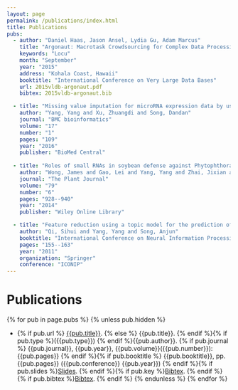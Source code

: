```yaml
---
layout: page
permalink: /publications/index.html
title: Publications
pubs:
  - author: "Daniel Haas, Jason Ansel, Lydia Gu, Adam Marcus"
    title: "Argonaut: Macrotask Crowdsourcing for Complex Data Processing"
    keywords: "Locu"
    month: "September"
    year: "2015"
    address: "Kohala Coast, Hawaii"
    booktitle: "International Conference on Very Large Data Bases"
    url: 2015vldb-argonaut.pdf
    bibtex: 2015vldb-argonaut.bib

  - title: "Missing value imputation for microRNA expression data by using a GO-based similarity measure"
    author: "Yang, Yang and Xu, Zhuangdi and Song, Dandan"
    journal: "BMC bioinformatics"
    volume: "17"
    number: "1"
    pages: "109"
    year: "2016"
    publisher: "BioMed Central"
  
  - title: "Roles of small RNAs in soybean defense against Phytophthora sojae infection"
    author: "Wong, James and Gao, Lei and Yang, Yang and Zhai, Jixian and Arikit, Siwaret and Yu, Yu and Duan, Shuyi and Chan, Vicky and Xiong, Qin and Yan, Jun and others"
    journal: "The Plant Journal"
    volume: "79"
    number: "6"
    pages: "928--940"
    year: "2014"
    publisher: "Wiley Online Library"

  - title: "Feature reduction using a topic model for the prediction of type iii secreted effectors"
    author: "Qi, Sihui and Yang, Yang and Song, Anjun"
    booktitle: "International Conference on Neural Information Processing"
    pages: "155--163"
    year: "2011"
    organization: "Springer"
    conference: "ICONIP"
---
```


# Publications

{% for pub in page.pubs %}
{% unless pub.hidden %}
- {% if pub.url %} [{{pub.title}}]({{pub.url}}).
  {% else %} {{pub.title}}.
  {% endif %}{% if pub.type %}({{pub.type}})
  {% endif %}{{pub.author}}.
  {% if pub.journal %} {{pub.journal}}, {{pub.year}}, {{pub.volume}}({{pub.number}}):{{pub.pages}}
  {% endif %}{% if pub.booktitle %} {{pub.booktitle}}, pp.{{pub.pages}} ({{pub.conference}} {{pub.year}})
  {% endif %}{% if pub.slides %}[Slides]({{pub.slides}}).
  {% endif %}{% if pub.key %}[Bibtex](http://groups.csail.mit.edu/commit/bibtex.cgi?key={{pub.key}}).
  {% endif %}{% if pub.bibtex %}[Bibtex]({{pub.bibtex}}).
  {% endif %}
{% endunless %}
{% endfor %}



